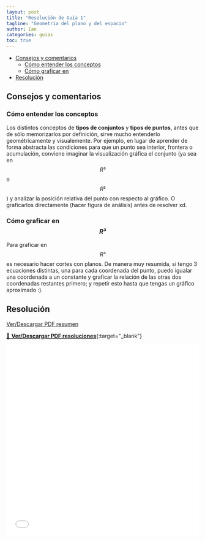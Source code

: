```yaml
---
layout: post
title: "Resolución de Guía 1"
tagline: "Geometría del plano y del espacio"
author: Ian
categories: guias
toc: true
---
```



<!-- TOC -->

- [Consejos y comentarios](#consejos-y-comentarios)
    - [Cómo entender los conceptos](#c%C3%B3mo-entender-los-conceptos)
    - [Cómo graficar en](#c%C3%B3mo-graficar-en)
- [Resolución](#resoluci%C3%B3n)

<!-- /TOC -->
## Consejos y comentarios
### Cómo entender los conceptos
Los distintos conceptos de **tipos de conjuntos** y **tipos de puntos**, antes que de sólo memorizarlos por definición, sirve mucho entenderlo geométricamente y visualemente. Por ejemplo, en lugar de aprender de forma abstracta las condiciones para que un punto sea interior, frontera o acumulación, conviene imaginar la visualización gráfica el conjunto (ya sea en $$R³$$ o $$R²$$) y analizar la posición relativa del punto con respecto al gráfico. O graficarlos directamente (hacer figura de análisis) antes de resolver xd. 

### Cómo graficar en $$R³$$
Para graficar en $$R³$$ es necesario hacer cortes con planos. De manera muy resumida, si tengo 3 ecuaciones distintas, una para cada coordenada del punto, puedo igualar una coordenada a un constante y graficar la relación de las otras dos coordenadas restantes primero; y repetir esto hasta que tengas un gráfico aproximado :).


## Resolución
[Ver/Descargar PDF resumen](../../../../docs/resumenes/Resumen_Guia1.pdf)

[📄 **Ver/Descargar PDF resoluciones**](../../../../docs/resoluciones/Resolucion_Guia1.pdf){:target="_blank"}
<div class="pdf-container">
  <embed 
    src="../../../../docs/resoluciones/Resolucion_Guia1.pdf#toolbar=0&view=FitH" 
    type="application/pdf" 
    width="100%" 
    height="500px"
  >
</div>

